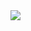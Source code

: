 <img src="https://github-readme-stats.vercel.app/api?username=GiovanniNespoli&show_icons=true&title_color=783c00&text_color=af552e&icon_color=783c00&bg_color=f8efd4&cache_seconds=2300" left="100px">
